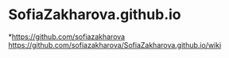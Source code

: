 # SofiaZakharova.github.io
*https://github.com/sofiazakharova <br>
https://github.com/sofiazakharova/SofiaZakharova.github.io/wiki
